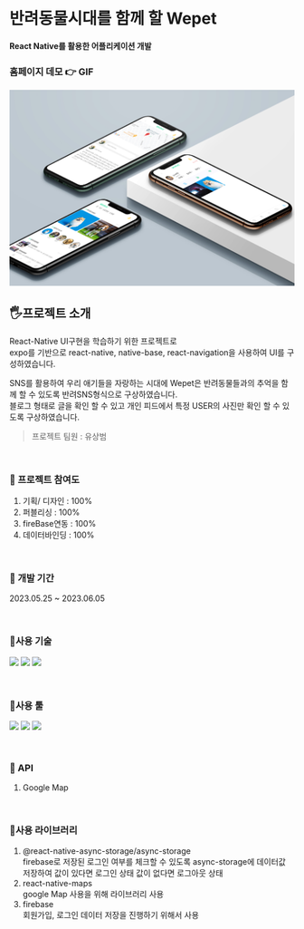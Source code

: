 # 반려동물시대를 함께 할 Wepet
#### React Native를 활용한 어플리케이션 개발



### 홈페이지 데모 👉 GIF

 
<img src='https://github.com/EUNSOLY/Wepet/blob/master/assets/README/mockup.jpg?raw=true' width="550px" alt='demo' />


<br/>

## 🖐프로젝트 소개
React-Native UI구현을 학습하기 위한 프로젝트로   
expo를 기반으로 react-native, native-base, react-navigation을 사용하여 UI를 구성하였습니다.

SNS를 활용하여 우리 애기들을 자랑하는 시대에
Wepet은 반려동물들과의 추억을 함께 할 수 있도록 반려SNS형식으로 구상하였습니다.   
블로그 형태로 글을 확인 할 수 있고 개인 피드에서 특정 USER의 사진만 확인 할 수 있도록 구상하였습니다.  
> 프로젝트 팀원 : 유상범

<br/>

### 📌 프로젝트 참여도

1. 기획/ 디자인 : 100%  
1. 퍼블리싱 : 100%  
1. fireBase연동 : 100%  
1. 데이터바인딩 : 100%  

<br/>

### 📌 개발 기간
2023.05.25 ~ 2023.06.05

<br/>

### 📌사용 기술

<img src="https://img.shields.io/badge/react-61DAFB?style=flat&logo=react&logoColor=black"/> <img src="https://img.shields.io/badge/expo-000020?style=flat&logo=expo&logoColor=white"/> <img src="https://img.shields.io/badge/Firebase-FFCA28?style=flat&logo=Firebase&logoColor=black"/> 

<br/>

### 📌사용 툴
 <img src="https://img.shields.io/badge/피그마-F24E1E?style=flatt&logo=Figma&logoColor=white"/> <img src="https://img.shields.io/badge/AdobePhotoshop-31A8FF?style=flatt&logo=Adobe Photoshop&logoColor=white"/> <img src="https://img.shields.io/badge/Visual Studio Code-007ACC?style=flatt&logo=Visual Studio Code&logoColor=white"/>

<br/>

### 📌 API

1. Google Map

<br/>

### 📌사용 라이브러리 
1. @react-native-async-storage/async-storage    
firebase로 저장된 로그인 여부를 체크할 수 있도록 async-storage에 데이터값 저장하여 값이 있다면 로그인 상태 값이 없다면 로그아웃 상태
2. react-native-maps   
google Map 사용을 위해 라이브러리 사용
3. firebase   
회원가입, 로그인 데이터 저장을 진행하기 위해서 사용
